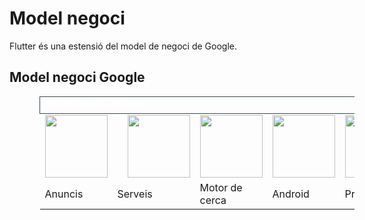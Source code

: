 <!-- TITLE: Negoci Ingressos -->
# Model negoci

Flutter és una estensió del model de negoci de Google.

## Model negoci Google

<table style="margin-left: 3em">
	<thead>
		<tr><td style="border: 1px solid #37474f; background-color: #263238, text-alignment: center; color: white" colspan="5">Model negoci Google</td></tr>
	</thead>
	<tbody>
		<tr>
			<td><img src="https://upload.wikimedia.org/wikipedia/commons/thumb/c/c7/Google_Ads_logo.svg/245px-Google_Ads_logo.svg.png" width="100"></td>
			<td><img style="margin-left: 1em" src="https://cloud.google.com/_static/images/cloud/icons/favicons/onecloud/apple-icon.png" width="100"></td>
			<td><img src="https://www.androidpolice.com/wp-content/uploads/2015/10/nexus2cee_Search-Thumb.png" width="100"></td>
			<td><img src="https://www.cualit.com/wp-content/uploads/2011/12/android.png" width="100"></td>
			<td><img src="https://reskytnew.s3.amazonaws.com/221/micgrup-telecomunicacions-sl-gmail-corporativo-239758-med.jpg" width="100"></td>
		</tr>
		<tr>
			<td>Anuncis</td>
			<td>Serveis</td>
			<td>Motor de cerca</td>
			<td>Android</td>
			<td>Productes</td>
		</tr>
	</tbody>
</table>
